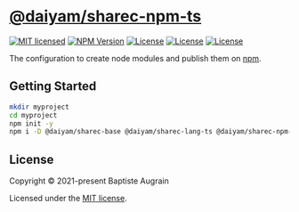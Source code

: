 [@daiyam/sharec-npm-ts](https://github.com/daiyam/sharec-config/tree/master/packages/sharec-npm-ts)
===================================================================================================

[![MIT licensed](https://img.shields.io/badge/license-MIT-blue.svg)](./LICENSE)
[![NPM Version](https://img.shields.io/npm/v/@daiyam/sharec-npm-ts.svg?colorB=green)](https://www.npmjs.com/package/@daiyam/sharec-npm-ts)
[![License](https://img.shields.io/badge/donate-ko--fi-green)](https://ko-fi.com/daiyam)
[![License](https://img.shields.io/badge/donate-liberapay-green)](https://liberapay.com/daiyam/donate)
[![License](https://img.shields.io/badge/donate-paypal-green)](https://paypal.me/daiyam99)

The configuration to create node modules and publish them on [npm](https://www.npmjs.com/).

Getting Started
---------------

```sh
mkdir myproject
cd myproject
npm init -y
npm i -D @daiyam/sharec-base @daiyam/sharec-lang-ts @daiyam/sharec-npm-ts
```

License
-------

Copyright &copy; 2021-present Baptiste Augrain

Licensed under the [MIT license](https://opensource.org/licenses/MIT).
